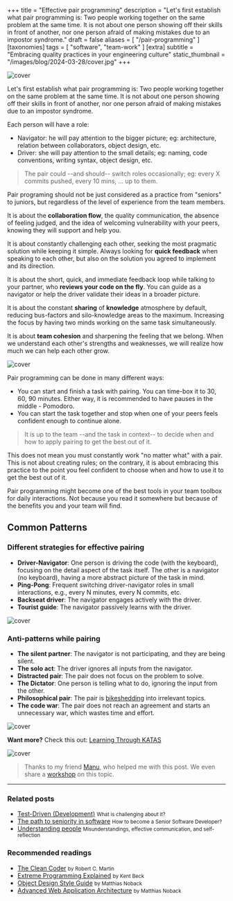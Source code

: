 +++
title = "Effective pair programming"
description = "Let's first establish what pair programming is: Two people working together on the same problem at the same time. It is not about one person showing off their skills in front of another, nor one person afraid of making mistakes due to an impostor syndrome."
draft = false
aliases = [ "/pair-programming" ]
[taxonomies]
tags = [ "software", "team-work" ]
[extra]
subtitle = "Embracing quality practices in your engineering culture"
static_thumbnail = "/images/blog/2024-03-28/cover.jpg"
+++

![cover](/images/blog/2024-03-28/cover.jpg)

Let's first establish what pair programming is: Two people working together on the same problem at the same time. It is not about one person showing off their skills in front of another, nor one person afraid of making mistakes due to an impostor syndrome.

<!-- more -->

Each person will have a role: 
- Navigator: he will pay attention to the bigger picture; eg: architecture, relation between collaborators, object design, etc.
- Driver: she will pay attention to the small details; eg: naming, code conventions, writing syntax, object design, etc.

> The pair could --and should-- switch roles occasionally; eg: every X commits pushed, every 10 mins, … up to them.

Pair programing should not be just considered as a practice from "seniors" to juniors, but regardless of the level of experience from the team members.

It is about the **collaboration flow**, the quality communication, the absence of feeling judged, and the idea of welcoming vulnerability with your peers, knowing they will support and help you.

It is about constantly challenging each other, seeking the most pragmatic solution while keeping it simple. Always looking for **quick feedback** when speaking to each other, but also on the solution you agreed to implement and its direction.

It is about the short, quick, and immediate feedback loop while talking to your partner, who **reviews your code on the fly**. You can guide as a navigator or help the driver validate their ideas in a broader picture.

It is about the constant **sharing** of **knowledge** atmosphere by default, reducing bus-factors and silo-knowledge areas to the maximum. Increasing the focus by having two minds working on the same task simultaneously.

It is about **team cohesion** and sharpening the feeling that we belong. When we understand each other's strengths and weaknesses, we will realize how much we can help each other grow.

![cover](/images/blog/2024-03-28/footer.jpg)

Pair programming can be done in many different ways:

- You can start and finish a task with pairing. You can time-box it to 30, 60, 90 minutes. Either way, it is recommended to have pauses in the middle - Pomodoro. 
- You can start the task together and stop when one of your peers feels confident enough to continue alone. 

> It is up to the team --and the task in context-- to decide when and how to apply pairing to get the best out of it.

This does not mean you must constantly work "no matter what" with a pair. This is not about creating rules; on the contrary, it is about embracing this practice to the point you feel confident to choose when and how to use it to get the best out of it.

Pair programming might become one of the best tools in your team toolbox for daily interactions. Not because you read it somewhere but because of the benefits you and your team will find.

## Common Patterns

### Different strategies for effective pairing

- **Driver-Navigator**: One person is driving the code (with the keyboard), focusing on the detail aspect of the task itself. The other is a navigator (no keyboard), having a more abstract picture of the task in mind.
- **Ping-Pong**: Frequent switching driver-navigator roles in small interactions, e.g., every N minutes, every N commits, etc.
- **Backseat driver**: The navigator engages actively with the driver.
- **Tourist guide**: The navigator passively learns with the driver.

![cover](/images/blog/2024-03-28/good-pair-prog.jpg)

### Anti-patterns while pairing

- **The silent partner**: The navigator is not participating, and they are being silent.
- **The solo act**: The driver ignores all inputs from the navigator.
- **Distracted pair**: The pair does not focus on the problem to solve.
- **The Dictator**: One person is telling what to do, ignoring the input from the other.
- **Philosophical pair**: The pair is [bikeshedding](/blog/bikeshedding/) into irrelevant topics.
- **The code war**: The pair does not reach an agreement and starts an unnecessary war, which wastes time and effort.

![cover](/images/blog/2024-03-28/anti-pair-prog.jpg)

**Want more?** Check this out: [Learning Through KATAS](https://www.figma.com/file/FCmGwRPIO8cLowDRraJhgr/Learning-TDD)

![cover](/images/blog/2024-03-28/learning-through-katas.jpg)

> Thanks to my friend [Manu](https://twitter.com/evrtrabajo), who helped me with this post. We even share a [workshop](https://phpconference.com/agile-culture/practical-tdd-workshop/) on this topic.

---

### Related posts

- [Test-Driven (Development)](/blog/test-driven-development/) <small>What is challenging about it?</small>
- [The path to seniority in software](/blog/the-path-to-seniority-in-software/) <small>How to become a Senior Software Developer?</small>
- [Understanding people](/blog/understanding-people) <small>Misunderstandings, effective communication, and self-reflection</small>

### Recommended readings

- [The Clean Coder](/readings/the-clean-coder/) <small>by Robert C. Martin</small>
- [Extreme Programming Explained](/readings/xp-embrace-change/) <small>by Kent Beck</small>
- [Object Design Style Guide](/readings/object-design-style-guide) <small>by Matthias Noback</small>
- [Advanced Web Application Architecture](/readings/advance-web-application-architecture/) <small>by Matthias Noback</small>
